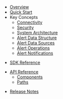 * [Overview](/content/product_overview)
* [Quick Start](/content/quick_start)
* Key Concepts
	* [Connectivity](/content/concepts/connectivity)
	* [Security](/content/concepts/security)
	* [System Architecture](/content/concepts/system_architecture)
	* [Alert Data Structure](/content/concepts/alert_data_structure)
	* [Alert Data Sources](/content/concepts/alert_data_sources)
	* [Alert Operations](/content/concepts/alert_operations)
	* [Alert Notifications](/content/concepts/alert_notifications)
<!-- sdk_open -->
* [SDK Reference](/content/sdk_reference)
<!-- sdk_close -->
<!-- api_open -->
* [API Reference](/content/api_reference)
	* [Components](/content/api/components)
	* [Paths](/content/api/paths)
<!-- api_close -->
* [Release Notes](/content/release_notes)

